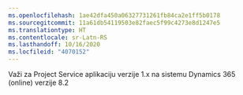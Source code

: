 ```yaml
---
ms.openlocfilehash: 1ae42dfa450a06327731261fb84ca2e1ff5b0178
ms.sourcegitcommit: 11a61db54119503e82faec5f99c4273e8d1247e5
ms.translationtype: HT
ms.contentlocale: sr-Latn-RS
ms.lasthandoff: 10/16/2020
ms.locfileid: "4070152"
---
```

Važi za Project Service aplikaciju verzije 1.x na sistemu Dynamics 365 (online) verzije 8.2


